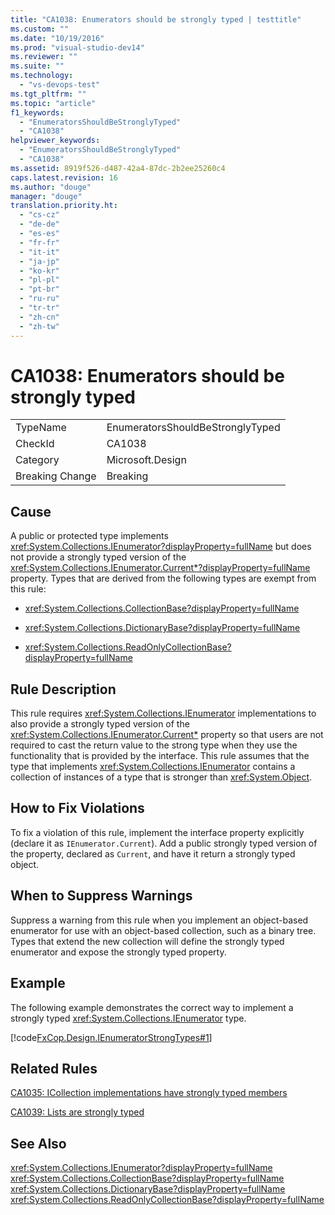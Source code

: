 ```yaml
---
title: "CA1038: Enumerators should be strongly typed | testtitle"
ms.custom: ""
ms.date: "10/19/2016"
ms.prod: "visual-studio-dev14"
ms.reviewer: ""
ms.suite: ""
ms.technology: 
  - "vs-devops-test"
ms.tgt_pltfrm: ""
ms.topic: "article"
f1_keywords: 
  - "EnumeratorsShouldBeStronglyTyped"
  - "CA1038"
helpviewer_keywords: 
  - "EnumeratorsShouldBeStronglyTyped"
  - "CA1038"
ms.assetid: 8919f526-d487-42a4-87dc-2b2ee25260c4
caps.latest.revision: 16
ms.author: "douge"
manager: "douge"
translation.priority.ht: 
  - "cs-cz"
  - "de-de"
  - "es-es"
  - "fr-fr"
  - "it-it"
  - "ja-jp"
  - "ko-kr"
  - "pl-pl"
  - "pt-br"
  - "ru-ru"
  - "tr-tr"
  - "zh-cn"
  - "zh-tw"
---
```

# CA1038: Enumerators should be strongly typed
|||  
|-|-|  
|TypeName|EnumeratorsShouldBeStronglyTyped|  
|CheckId|CA1038|  
|Category|Microsoft.Design|  
|Breaking Change|Breaking|  
  
## Cause  
 A public or protected type implements <xref:System.Collections.IEnumerator?displayProperty=fullName> but does not provide a strongly typed version of the <xref:System.Collections.IEnumerator.Current*?displayProperty=fullName> property. Types that are derived from the following types are exempt from this rule:  
  
-   <xref:System.Collections.CollectionBase?displayProperty=fullName>  
  
-   <xref:System.Collections.DictionaryBase?displayProperty=fullName>  
  
-   <xref:System.Collections.ReadOnlyCollectionBase?displayProperty=fullName>  
  
## Rule Description  
 This rule requires <xref:System.Collections.IEnumerator> implementations to also provide a strongly typed version of the <xref:System.Collections.IEnumerator.Current*> property so that users are not required to cast the return value to the strong type when they use the functionality that is provided by the interface. This rule assumes that the type that implements <xref:System.Collections.IEnumerator> contains a collection of instances of a type that is stronger than <xref:System.Object>.  
  
## How to Fix Violations  
 To fix a violation of this rule, implement the interface property explicitly (declare it as `IEnumerator.Current`). Add a public strongly typed version of the property, declared as `Current`, and have it return a strongly typed object.  
  
## When to Suppress Warnings  
 Suppress a warning from this rule when you implement an object-based enumerator for use with an object-based collection, such as a binary tree. Types that extend the new collection will define the strongly typed enumerator and expose the strongly typed property.  
  
## Example  
 The following example demonstrates the correct way to implement a strongly typed <xref:System.Collections.IEnumerator> type.  
  
 [!code[FxCop.Design.IEnumeratorStrongTypes#1](../code-quality/codesnippet/CSharp/ca1038--enumerators-should-be-strongly-typed_1.cs)]  
  
## Related Rules  
 [CA1035: ICollection implementations have strongly typed members](../code-quality/ca1035--icollection-implementations-have-strongly-typed-members.md)  
  
 [CA1039: Lists are strongly typed](../code-quality/ca1039--lists-are-strongly-typed.md)  
  
## See Also  
 <xref:System.Collections.IEnumerator?displayProperty=fullName>   
 <xref:System.Collections.CollectionBase?displayProperty=fullName>   
 <xref:System.Collections.DictionaryBase?displayProperty=fullName>   
 <xref:System.Collections.ReadOnlyCollectionBase?displayProperty=fullName>